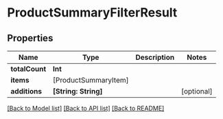# ProductSummaryFilterResult

## Properties
Name | Type | Description | Notes
------------ | ------------- | ------------- | -------------
**totalCount** | **Int** |  | 
**items** | [ProductSummaryItem] |  | 
**additions** | **[String: String]** |  | [optional] 

[[Back to Model list]](../README.md#documentation-for-models) [[Back to API list]](../README.md#documentation-for-api-endpoints) [[Back to README]](../README.md)

